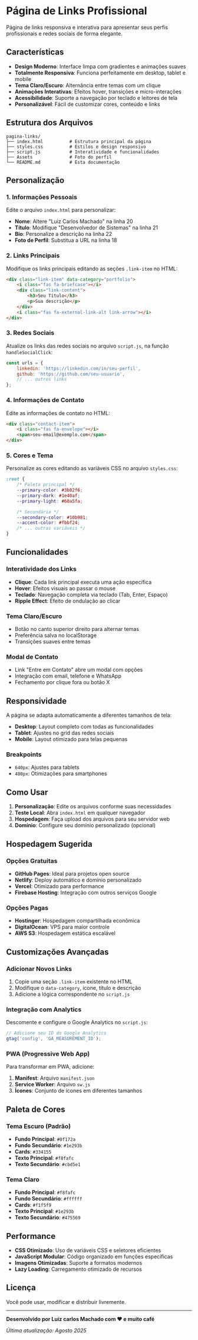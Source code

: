# Página de Links Profissional

Página de links responsiva e interativa para apresentar seus perfis profissionais e redes sociais de forma elegante.

## Características

- **Design Moderno**: Interface limpa com gradientes e animações suaves
- **Totalmente Responsiva**: Funciona perfeitamente em desktop, tablet e mobile
- **Tema Claro/Escuro**: Alternância entre temas com um clique
- **Animações Interativas**: Efeitos hover, transições e micro-interações
- **Acessibilidade**: Suporte a navegação por teclado e leitores de tela
- **Personalizável**: Fácil de customizar cores, conteúdo e links

## Estrutura dos Arquivos

```
pagina-links/
├── index.html          # Estrutura principal da página
├── styles.css          # Estilos e design responsivo
├── script.js           # Interatividade e funcionalidades
├── Assets              # Foto do perfil
└── README.md           # Esta documentação
```

## Personalização

### 1. Informações Pessoais

Edite o arquivo `index.html` para personalizar:

- **Nome**: Altere "Luiz Carlos Machado" na linha 20
- **Título**: Modifique "Desenvolvedor de Sistemas" na linha 21
- **Bio**: Personalize a descrição na linha 22
- **Foto de Perfil**: Substitua a URL na linha 18

### 2. Links Principais

Modifique os links principais editando as seções `.link-item` no HTML:

```html
<div class="link-item" data-category="portfolio">
    <i class="fas fa-briefcase"></i>
    <div class="link-content">
        <h3>Seu Título</h3>
        <p>Sua descrição</p>
    </div>
    <i class="fas fa-external-link-alt link-arrow"></i>
</div>
```

### 3. Redes Sociais

Atualize os links das redes sociais no arquivo `script.js`, na função `handleSocialClick`:

```javascript
const urls = {
    linkedin: 'https://linkedin.com/in/seu-perfil',
    github: 'https://github.com/seu-usuario',
    // ... outros links
};
```

### 4. Informações de Contato

Edite as informações de contato no HTML:

```html
<div class="contact-item">
    <i class="fas fa-envelope"></i>
    <span>seu-email@exemplo.com</span>
</div>
```

### 5. Cores e Tema

Personalize as cores editando as variáveis CSS no arquivo `styles.css`:

```css
:root {
    /* Paleta principal */
    --primary-color: #3b82f6;
    --primary-dark: #1e40af;
    --primary-light: #60a5fa;

    /* Secundária */
    --secondary-color: #10b981;
    --accent-color: #fbbf24;
    /* ... outras variáveis */
}
```

## Funcionalidades

### Interatividade dos Links

- **Clique**: Cada link principal executa uma ação específica
- **Hover**: Efeitos visuais ao passar o mouse
- **Teclado**: Navegação completa via teclado (Tab, Enter, Espaço)
- **Ripple Effect**: Efeito de ondulação ao clicar

### Tema Claro/Escuro

- Botão no canto superior direito para alternar temas
- Preferência salva no localStorage
- Transições suaves entre temas

### Modal de Contato

- Link "Entre em Contato" abre um modal com opções
- Integração com email, telefone e WhatsApp
- Fechamento por clique fora ou botão X

## Responsividade

A página se adapta automaticamente a diferentes tamanhos de tela:

- **Desktop**: Layout completo com todas as funcionalidades
- **Tablet**: Ajustes no grid das redes sociais
- **Mobile**: Layout otimizado para telas pequenas

### Breakpoints

- `640px`: Ajustes para tablets
- `480px`: Otimizações para smartphones

## Como Usar

1. **Personalização**: Edite os arquivos conforme suas necessidades
2. **Teste Local**: Abra `index.html` em qualquer navegador
3. **Hospedagem**: Faça upload dos arquivos para seu servidor web
4. **Domínio**: Configure seu domínio personalizado (opcional)

## Hospedagem Sugerida

### Opções Gratuitas
- **GitHub Pages**: Ideal para projetos open source
- **Netlify**: Deploy automático e domínio personalizado
- **Vercel**: Otimizado para performance
- **Firebase Hosting**: Integração com outros serviços Google

### Opções Pagas
- **Hostinger**: Hospedagem compartilhada econômica
- **DigitalOcean**: VPS para maior controle
- **AWS S3**: Hospedagem estática escalável

## Customizações Avançadas

### Adicionar Novos Links

1. Copie uma seção `.link-item` existente no HTML
2. Modifique o `data-category`, ícone, título e descrição
3. Adicione a lógica correspondente no `script.js`

### Integração com Analytics

Descomente e configure o Google Analytics no `script.js`:

```javascript
// Adicione seu ID do Google Analytics
gtag('config', 'GA_MEASUREMENT_ID');
```

### PWA (Progressive Web App)

Para transformar em PWA, adicione:

1. **Manifest**: Arquivo `manifest.json`
2. **Service Worker**: Arquivo `sw.js`
3. **Ícones**: Conjunto de ícones em diferentes tamanhos

## Paleta de Cores

### Tema Escuro (Padrão)
- **Fundo Principal**: `#0f172a`
- **Fundo Secundário**: `#1e293b`
- **Cards**: `#334155`
- **Texto Principal**: `#f8fafc`
- **Texto Secundário**: `#cbd5e1`

### Tema Claro
- **Fundo Principal**: `#f8fafc`
- **Fundo Secundário**: `#ffffff`
- **Cards**: `#f1f5f9`
- **Texto Principal**: `#1e293b`
- **Texto Secundário**: `#475569`

## Performance

- **CSS Otimizado**: Uso de variáveis CSS e seletores eficientes
- **JavaScript Modular**: Código organizado em funções específicas
- **Imagens Otimizadas**: Suporte a formatos modernos
- **Lazy Loading**: Carregamento otimizado de recursos

## Licença

Você pode usar, modificar e distribuir livremente.

---

**Desenvolvido por Luiz carlos Machado com ❤️ e muito café**

*Última atualização: Agosto 2025*

